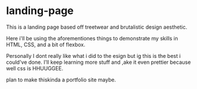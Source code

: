 # landing-page

  This is a landing page based off  treetwear and brutalistic design aesthetic. 
  
  Here i'll be using the aforementiones things to demonstrate my skills in HTML, CSS, and a bit of flexbox.

  Personally I dont really like what i did to the esign but ig this is the best i could've done. I'll keep learning more stuff and ,ake it even prettier because well css is HHUUGGEE.

  plan to make thiskinda a portfolio site maybe.